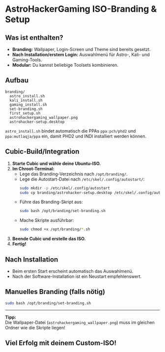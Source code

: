 # AstroHackerGaming ISO-Branding & Setup

## Was ist enthalten?

- **Branding:** Wallpaper, Login-Screen und Theme sind bereits gesetzt.
- **Nach Installation/erstem Login:** Auswahlmenü für Astro-, Kali- und Gaming-Tools.
- **Modular:** Du kannst beliebige Toolsets kombinieren.

## Aufbau

```
branding/
  astro_install.sh
  kali_install.sh
  gaming_install.sh
  set-branding.sh
  first_setup.sh
  astrohackergaming_wallpaper.png
  astrohacker-setup.desktop
```

`astro_install.sh` bindet automatisch die PPAs `ppa:pch/phd2` und
`ppa:mutlaqja/ppa` ein, damit PHD2 und INDI installiert werden können.

## Cubic-Build/Integration

1. **Starte Cubic und wähle deine Ubuntu-ISO.**
2. **Im Chroot-Terminal:**
   - Lege das Branding-Verzeichnis nach `/opt/branding/`.
   - Lege die Autostart-Datei nach `/etc/skel/.config/autostart/`:
     ```bash
     sudo mkdir -p /etc/skel/.config/autostart
     sudo cp branding/astrohacker-setup.desktop /etc/skel/.config/autostart/
     ```
   - Führe das Branding-Skript aus:
     ```bash
     sudo bash /opt/branding/set-branding.sh
     ```
   - Mache Skripte ausführbar:
     ```bash
     sudo chmod +x /opt/branding/*.sh
     ```
3. **Beende Cubic und erstelle das ISO.**
4. **Fertig!**

## Nach Installation

- Beim ersten Start erscheint automatisch das Auswahlmenü.
- Nach der Software-Installation ist ein Neustart empfehlenswert.

## Manuelles Branding (falls nötig)

```bash
sudo bash /opt/branding/set-branding.sh
```

---

**Tipp:**  
Die Wallpaper-Datei (`astrohackergaming_wallpaper.png`) muss im gleichen Ordner wie die Skripte liegen!

## Viel Erfolg mit deinem Custom-ISO!